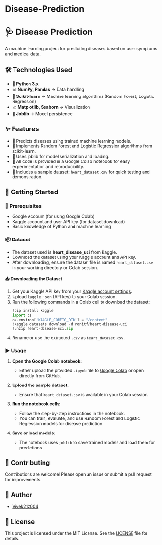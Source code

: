 # Disease-Prediction

# 🩺 Disease Prediction

A machine learning project for predicting diseases based on user symptoms and medical data.

## 🛠️ Technologies Used

- 🐍 **Python 3.x**
- 📊 **NumPy, Pandas** &rarr; Data handling
- 🤖 **Scikit-learn** &rarr; Machine learning algorithms (Random Forest, Logistic Regression)
- 📈 **Matplotlib, Seaborn** &rarr; Visualization
- 💾 **Joblib** &rarr; Model persistence

## ✨ Features

- 🔬 Predicts diseases using trained machine learning models.
- 🌳 Implements Random Forest and Logistic Regression algorithms from scikit-learn.
- 💾 Uses joblib for model serialization and loading.
- 📓 All code is provided in a Google Colab notebook for easy experimentation and reproducibility.
- 📂 Includes a sample dataset: `heart_dataset.csv` for quick testing and demonstration.

## 🚀 Getting Started

### 📝 Prerequisites

- Google Account (for using Google Colab)
- Kaggle account and user API key (for dataset download)
- Basic knowledge of Python and machine learning

### 📦 Dataset

- The dataset used is **heart_disease_uci** from Kaggle.
- Download the dataset using your Kaggle account and API key.
- After downloading, ensure the dataset file is named `heart_dataset.csv` in your working directory or Colab session.

#### 📥 Downloading the Dataset

1. Get your Kaggle API key from your [Kaggle account settings](https://www.kaggle.com/settings).
2. Upload `kaggle.json` (API key) to your Colab session.
3. Run the following commands in a Colab cell to download the dataset:
    ```python
    !pip install kaggle
    import os
    os.environ['KAGGLE_CONFIG_DIR'] = "/content"
    !kaggle datasets download -d ronitf/heart-disease-uci
    !unzip heart-disease-uci.zip
    ```
4. Rename or use the extracted `.csv` as `heart_dataset.csv`.

### ▶️ Usage

1. **Open the Google Colab notebook:**
    - Either upload the provided `.ipynb` file to [Google Colab](https://colab.research.google.com/) or open directly from GitHub.

2. **Upload the sample dataset:**
    - Ensure that `heart_dataset.csv` is available in your Colab session.

3. **Run the notebook cells:**
    - Follow the step-by-step instructions in the notebook.
    - You can train, evaluate, and use Random Forest and Logistic Regression models for disease prediction.

4. **Save or load models:**
    - The notebook uses `joblib` to save trained models and load them for predictions.

## 🤝 Contributing

Contributions are welcome! Please open an issue or submit a pull request for improvements.

## 👤 Author

- [Vivek212004](https://github.com/Vivek212004)

## 📄 License

This project is licensed under the MIT License. See the [LICENSE](LICENSE) file for details.
